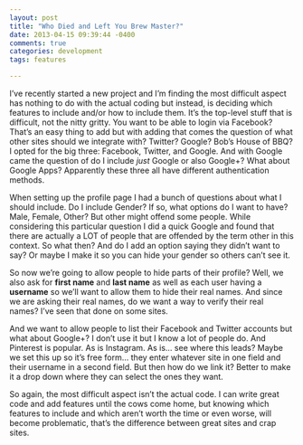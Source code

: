 ```yaml
---
layout: post
title: "Who Died and Left You Brew Master?"
date: 2013-04-15 09:39:44 -0400
comments: true
categories: development
tags: features

---
```

I’ve recently started a new project and I’m finding the most difficult aspect has nothing to do with the actual coding but instead, is deciding which features to include and/or how to include them. It’s the top-level stuff that is difficult, not the nitty gritty. You want to be able to login via Facebook? That’s an easy thing to add but with adding that comes the question of what other sites should we integrate with? Twitter? Google? Bob’s House of BBQ?<!-- more --> I opted for the big three: Facebook, Twitter, and Google. And with Google came the question of do I include *just* Google or also Google+? What about Google Apps? Apparently these three all have different authentication methods.

When setting up the profile page I had a bunch of questions about what I should include. Do I include Gender? If so, what options do I want to have? Male, Female, Other? But other might offend some people. While considering this particular question I did a quick Google and found that there are actually a LOT of people that are offended by the term other in this context. So what then? And do I add an option saying they didn’t want to say? Or maybe I make it so you can hide your gender so others can’t see it.

So now we’re going to allow people to hide parts of their profile? Well, we also ask for **first name** and **last name** as well as each user having a **username** so we’ll want to allow them to hide their real names. And since we are asking their real names, do we want a way to verify their real names? I’ve seen that done on some sites.

And we want to allow people to list their Facebook and Twitter accounts but what about Google+? I don’t use it but I know a lot of people do. And Pinterest is popular. As is Instagram. As is… see where this leads? Maybe we set this up so it’s free form… they enter whatever site in one field and their username in a second field. But then how do we link it? Better to make it a drop down where they can select the ones they want.

So again, the most difficult aspect isn’t the actual code. I can write great code and add features until the cows come home, but knowing which features to include and which aren’t worth the time or even worse, will become problematic, that’s the difference between great sites and crap sites.